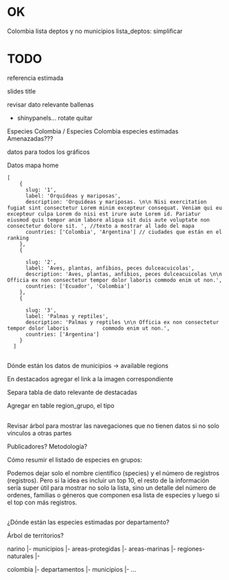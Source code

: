 


# OK

Colombia
lista deptos y no municipios
lista_deptos: simplificar

# TODO


referencia estimada

slides title

revisar dato relevante ballenas


- shinypanels... rotate quitar



Especies Colombia / Especies Colombia
especies estimadas Amenazadas???



datos para todos los gráficos






Datos mapa home

```
[
    {
      slug: '1',
      label: 'Orquídeas y mariposas',
      description: 'Orquídeas y mariposas. \n\n Nisi exercitation fugiat sint consectetur Lorem minim excepteur consequat. Veniam qui eu excepteur culpa Lorem do nisi est irure aute Lorem id. Pariatur eiusmod quis tempor anim labore aliqua sit duis aute voluptate non consectetur dolore sit. ', //texto a mostrar al lado del mapa 
      countries: ['Colombia', 'Argentina'] // ciudades que están en el ranking
    },
    {

      slug: '2',
      label: 'Aves, plantas, anfibios, peces dulceacuicolas',
      description: 'Aves, plantas, anfibios, peces dulceacuicolas \n\n Officia ex non consectetur tempor dolor laboris commodo enim ut non.',
      countries: ['Ecuador', 'Colombia']
    },
    {

      slug: '3',
      label: 'Palmas y reptiles',
      description: 'Palmas y reptiles \n\n Officia ex non consectetur tempor dolor laboris           commodo enim ut non.',
      countries: ['Argentina']
    }
  ]
```




## 

Dónde están los datos de municipios -> available regions

En destacados agregar el link a la imagen correspondiente

Separa tabla de dato relevante de destacadas

Agregar en table region_grupo, el tipo


## 

Revisar árbol para mostrar las navegaciones que no tienen datos si no solo vínculos a otras partes

Publicadores? Metodología?


Cómo resumir el listado de especies en grupos:

Podemos dejar solo el nombre científico (species) y el número de registros (registros). Pero si la idea es incluir un top 10, el resto de la información sería super útil para mostrar no solo la lista, sino un detalle del número de ordenes, familias o géneros que componen esa lista de especies y luego si el top con más registros.







##

¿Dónde están las especies estimadas por departamento?


Árbol de territorios?

narino
 |- municipios
 |- areas-protegidas
 |- areas-marinas
 |- regiones-naturales
 |- 

colombia
 |- departamentos
 |- municipios
 |- ...






